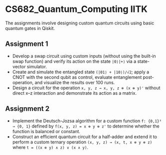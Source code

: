 # CS682_Quantum_Computing IITK

The assignments involve designing custom quantum circuits using basic quantum gates in Qiskit.

## Assignment 1

- Develop a swap circuit using custom inputs (without using the built-in swap function) and verify its action on the state `|0⟩|+⟩` via a state-vector simulator.
- Create and simulate the entangled state `(|01⟩ + |10⟩)/√2`; apply a CNOT with the second qubit as control, evaluate entanglement post-operation, and visualize the results over 100 runs.
- Design a circuit for the operation `x, y, z → x, y, z ⊕ (x ⊕ y)'` without direct x–z interaction and demonstrate its action as a matrix.

## Assignment 2

- Implement the Deutsch-Jozsa algorithm for a custom function `f: {0,1}³ → {0, 1}` defined by `f(x, y, z) = x ⊕ y ⊕ z'` to determine whether the function is balanced or constant.
- Construct an efficient quantum circuit for a half-adder and extend it to perform a custom ternary operation `(x, y, z) → (x, t, x ⊕ y ⊕ z)` where `t = ((x ⊕ y) ∧ z) ∨ (x ∧ y)`.
